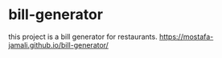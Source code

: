 # bill-generator
this project is a bill generator for restaurants.
https://mostafa-jamali.github.io/bill-generator/
